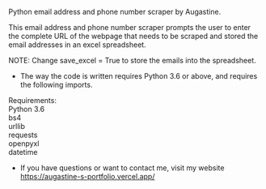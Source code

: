 Python email address and phone number scraper by Augastine.

This email address and phone number scraper prompts the user to enter the complete URL
of the webpage that needs to be scraped and stored the email addresses in an excel spreadsheet.

NOTE: Change save_excel = True to store the emails into the spreadsheet.

- The way the code is written requires Python 3.6 or above, and requires the following imports.

Requirements:  
Python 3.6  
bs4  
urllib  
requests  
openpyxl  
datetime

- If you have questions or want to contact me, visit my website https://augastine-s-portfolio.vercel.app/
